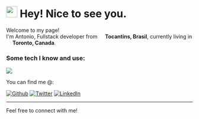 <h1><img src="https://emojis.slackmojis.com/emojis/images/1531849430/4246/blob-sunglasses.gif?1531849430" width="30"/> Hey! Nice to see you.</h1>

 
<p>Welcome to my page! </br> I'm Antonio, Fullstack developer from <img src="https://cdn-icons-png.flaticon.com/512/197/197386.png" width="13"/> <b>Tocantins, Brasil</b>, currently living in <img src="https://cdn-icons-png.flaticon.com/512/197/197430.png" width="13"/> <b>Toronto, Canada</b>. </p>

<p>

  <p align="center">
    <h3>Some tech I know and use:</h3>
  <a href="https://skillicons.dev">
    <img src="https://skillicons.dev/icons?i=aiscript,anaconda,apple,angular,arduino,autocad,aws,bash,azure,bitbucket,c,cpp,cs,clion,make,css,emacs,gcp,github,go,tensorflow,opencv,linux,ai,python" />
  </a>
</p>
</p>


</p>
You can find me @:
</p>
<p><a href="https://github.com/1tony0" target="_blank"><img alt="Github" src="https://img.shields.io/badge/GitHub-%2312100E.svg?&style=for-the-badge&logo=Github&logoColor=white" /></a> <a href="https://x.com/tonioosouza" target="_blank"><img alt="Twitter" src="https://img.shields.io/badge/twitter-%231DA1F2.svg?&style=for-the-badge&logo=twitter&logoColor=white" /></a> <a href="https://www.linkedin.com/in/antonio-henrique-souza" target="_blank"><img alt="LinkedIn" src="https://img.shields.io/badge/linkedin-%230077B5.svg?&style=for-the-badge&logo=linkedin&logoColor=white" /></a> 
</p>

------------
<body>
    <div class="message">
        Feel free to connect with me!
    </div>
</body>

